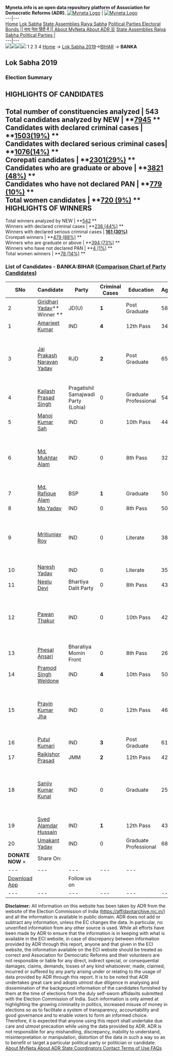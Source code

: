 **Myneta.info is an open data repository platform of Association for Democratic Reforms (ADR).**
[![Myneta Logo](https://www.myneta.info/lib/img/myneta-logo.png)](https://www.myneta.info/) | [![Myneta Logo](https://www.myneta.info/lib/img/adr-logo.png)](https://adrindia.org)  
---|---  
[Home](https://www.myneta.info/) [Lok Sabha](https://www.myneta.info/#ls "Lok Sabha") [ State Assemblies ](https://www.myneta.info/#sa "State Assemblies") [Rajya Sabha](https://www.myneta.info/#rs "Rajya Sabha") [Political Parties ](https://www.myneta.info/party "Political Parties") [ Electoral Bonds ](https://www.myneta.info/electoral_bonds "Electoral Bonds") [ || माय नेता हिंदी में || ](https://translate.google.co.in/translate?prev=hp&hl=en&js=y&u=www.myneta.info&sl=en&tl=hi&history_state0=) [ About MyNeta ](https://adrindia.org/content/about-myneta) [ About ADR ](https://adrindia.org/about-adr/who-we-are) [☰](javascript:void\(0\))
[ State Assemblies ](https://www.myneta.info/#sa "State Assemblies") [ Rajya Sabha ](https://www.myneta.info/#rs "Rajya Sabha") [ Political Parties ](https://www.myneta.info/party "Political Parties")
|   
---|---  
![](https://www.myneta.info/lib/img/banner/banner-1.png)![](https://www.myneta.info/lib/img/banner/banner-2.png)![](https://www.myneta.info/lib/img/banner/banner-3.png)![](https://www.myneta.info/lib/img/banner/banner-4.png)
1  2  3  4 
[Home](https://www.myneta.info/) → [Lok Sabha 2019](https://www.myneta.info/LokSabha2019/)→[BIHAR](https://www.myneta.info/LokSabha2019/index.php?action=show_constituencies&state_id=37) → **BANKA**
### 
## Lok Sabha 2019
###  Election Summary 
HIGHLIGHTS OF CANDIDATES  
---  
Total number of constituencies analyzed |  543   
Total candidates analyzed by NEW | **[7945](https://www.myneta.info/LokSabha2019/index.php?action=summary&subAction=candidates_analyzed&sort=candidate#summary) **  
Candidates with declared criminal cases | **[1503(19%)](https://www.myneta.info/LokSabha2019/index.php?action=summary&subAction=crime&sort=candidate#summary) **  
Candidates with declared serious criminal cases| **[1076(14%)](https://www.myneta.info/LokSabha2019/index.php?action=summary&subAction=serious_crime&sort=candidate#summary) **  
Crorepati candidates | **[2301(29%)](https://www.myneta.info/LokSabha2019/index.php?action=summary&subAction=crorepati&sort=candidate#summary) **  
Candidates who are graduate or above | **[3821 (48%)](https://www.myneta.info/LokSabha2019/index.php?action=summary&subAction=education&sort=candidate#summary) **  
Candidates who have not declared PAN | **[779 (10%)](https://www.myneta.info/LokSabha2019/index.php?action=summary&subAction=without_pan&sort=candidate#summary) **  
Total women candidates | **[720 (9%)](https://www.myneta.info/LokSabha2019/index.php?action=summary&subAction=women_candidate&sort=candidate#summary) **  
HIGHLIGHTS OF WINNERS  
---  
Total winners analyzed by NEW | **[542](https://www.myneta.info/LokSabha2019/index.php?action=summary&subAction=winner_analyzed&sort=candidate#summary) **  
Winners with declared criminal cases | **[236 (44%)](https://www.myneta.info/LokSabha2019/index.php?action=summary&subAction=winner_crime&sort=candidate#summary) **  
Winners with declared serious criminal cases | **[161 (30%)](https://www.myneta.info/LokSabha2019/index.php?action=summary&subAction=winner_serious_crime&sort=candidate#summary)**  
Crorepati winners | **[479 (88%)](https://www.myneta.info/LokSabha2019/index.php?action=summary&subAction=winner_crorepati&sort=candidate#summary) **  
Winners who are graduate or above | **[394 (73%)](https://www.myneta.info/LokSabha2019/index.php?action=summary&subAction=winner_education&sort=candidate#summary) **  
Winners who have not declared PAN | **[4 (1%)](https://www.myneta.info/LokSabha2019/index.php?action=summary&subAction=winner_without_pan&sort=candidate#summary) **  
Total women winners | **[78 (14%)](https://www.myneta.info/LokSabha2019/index.php?action=summary&subAction=winner_women&sort=candidate#summary) **  
### List of Candidates - BANKA:BIHAR ([Comparison Chart of Party Candidates](https://www.myneta.info/LokSabha2019/comparisonchart.php?constituency_id=484))
SNo | Candidate| Party| Criminal Cases| Education| Age| Total Assets| Liabilities  
---|---|---|---|---|---|---|---  
2  | [Giridhari Yadav](https://www.myneta.info/LokSabha2019/candidate.php?candidate_id=5983)** Winner ** | JD(U) | **1** | Post Graduate| 58 | Rs 1,98,16,050 ~ 1 Crore+ | Rs 4,05,701 ~ 4 Lacs+  
1  | [Amarjeet Kumar](https://www.myneta.info/LokSabha2019/candidate.php?candidate_id=6002) | IND | **4** | 12th Pass| 34 | Rs 69,40,000 ~ 69 Lacs+ | Rs 22,50,000 ~ 22 Lacs+  
3  | [Jai Prakash Narayan Yadav](https://www.myneta.info/LokSabha2019/candidate.php?candidate_id=5986) | RJD | **2** | Post Graduate| 65 | ![](https://myneta.info/image_v2.php?myneta_folder=LokSabha2019&candidate_id=5986&col=ta) | ![](https://myneta.info/image_v2.php?myneta_folder=LokSabha2019&candidate_id=5986&col=lia)  
4  | [Kailash Prasad Singh](https://www.myneta.info/LokSabha2019/candidate.php?candidate_id=6003) | Pragatishil Samajwadi Party (Lohia) | 0 | Graduate Professional| 54 | Rs 38,61,163 ~ 38 Lacs+ | Rs 0 ~   
5  | [Manoj Kumar Sah](https://www.myneta.info/LokSabha2019/candidate.php?candidate_id=5993) | IND | 0 | 10th Pass| 44 | Rs 41,500 ~ 41 Thou+ | Rs 0 ~   
6  | [Md. Mukhtar Alam](https://www.myneta.info/LokSabha2019/candidate.php?candidate_id=6000) | IND | 0 | 8th Pass| 32 | ![](https://myneta.info/image_v2.php?myneta_folder=LokSabha2019&candidate_id=6000&col=ta) | ![](https://myneta.info/image_v2.php?myneta_folder=LokSabha2019&candidate_id=6000&col=lia)  
7  | [Md. Rafique Alam](https://www.myneta.info/LokSabha2019/candidate.php?candidate_id=5117) | BSP | **1** | Graduate| 50 | Rs 1,68,62,361 ~ 1 Crore+ | Rs 97,503 ~ 97 Thou+  
8  | [Mp Yadav](https://www.myneta.info/LokSabha2019/candidate.php?candidate_id=5997) | IND | 0 | 8th Pass| 50 | Rs 26,36,099 ~ 26 Lacs+ | Rs 32,884 ~ 32 Thou+  
9  | [Mritiunjay Roy](https://www.myneta.info/LokSabha2019/candidate.php?candidate_id=5995) | IND | 0 | Literate| 38 | ![](https://myneta.info/image_v2.php?myneta_folder=LokSabha2019&candidate_id=5995&col=ta) | ![](https://myneta.info/image_v2.php?myneta_folder=LokSabha2019&candidate_id=5995&col=lia)  
10  | [Naresh Yadav](https://www.myneta.info/LokSabha2019/candidate.php?candidate_id=6001) | IND | 0 | Literate| 35 | Rs 21,47,807 ~ 21 Lacs+ | Rs 90,000 ~ 90 Thou+  
11  | [Neelu Devi](https://www.myneta.info/LokSabha2019/candidate.php?candidate_id=5990) | Bhartiya Dalit Party | 0 | 8th Pass| 43 | Rs 37,52,672 ~ 37 Lacs+ | Rs 0 ~   
12  | [Pawan Thakur](https://www.myneta.info/LokSabha2019/candidate.php?candidate_id=5992) | IND | 0 | 10th Pass| 42 | ![](https://myneta.info/image_v2.php?myneta_folder=LokSabha2019&candidate_id=5992&col=ta) | ![](https://myneta.info/image_v2.php?myneta_folder=LokSabha2019&candidate_id=5992&col=lia)  
13  | [Phesal Ansari](https://www.myneta.info/LokSabha2019/candidate.php?candidate_id=5991) | Bharatiya Momin Front | 0 | 8th Pass| 26 | Rs 22,45,200 ~ 22 Lacs+ | Rs 0 ~   
14  | [Pramod Singh Weldone](https://www.myneta.info/LokSabha2019/candidate.php?candidate_id=5987) | IND | **4** | 10th Pass| 50 | Rs 3,13,15,852 ~ 3 Crore+ | Rs 81,524 ~ 81 Thou+  
15  | [Pravin Kumar Jha](https://www.myneta.info/LokSabha2019/candidate.php?candidate_id=5988) | IND | 0 | 12th Pass| 46 | ![](https://myneta.info/image_v2.php?myneta_folder=LokSabha2019&candidate_id=5988&col=ta) | ![](https://myneta.info/image_v2.php?myneta_folder=LokSabha2019&candidate_id=5988&col=lia)  
16  | [Putul Kumari](https://www.myneta.info/LokSabha2019/candidate.php?candidate_id=5989) | IND | **3** | Post Graduate| 61 | Rs 5,38,01,629 ~ 5 Crore+ | Rs 17,00,000 ~ 17 Lacs+  
17  | [Rajkishor Prasad](https://www.myneta.info/LokSabha2019/candidate.php?candidate_id=5994) | JMM | **2** | 12th Pass| 42 | Rs 17,34,43,409 ~ 17 Crore+ | Rs 73,59,160 ~ 73 Lacs+  
18  | [Sanjiv Kumar Kunal](https://www.myneta.info/LokSabha2019/candidate.php?candidate_id=5999) | IND | 0 | Graduate| 25 | ![](https://myneta.info/image_v2.php?myneta_folder=LokSabha2019&candidate_id=5999&col=ta) | ![](https://myneta.info/image_v2.php?myneta_folder=LokSabha2019&candidate_id=5999&col=lia)  
19  | [Syed Alamdar Hussain](https://www.myneta.info/LokSabha2019/candidate.php?candidate_id=5998) | IND | **1** | 12th Pass| 43 | Rs 38,95,000 ~ 38 Lacs+ | Rs 0 ~   
20  | [Umakant Yadav](https://www.myneta.info/LokSabha2019/candidate.php?candidate_id=5985) | IND | 0 | Graduate Professional| 68 | Rs 10,76,000 ~ 10 Lacs+ | Rs 0 ~   
|  **DONATE NOW** × |  Share On:  | [](https://api.whatsapp.com/send?text=https%3A%2F%2Fmyneta.info%2Fpunjab2022%2Findex.php%3Faction%3Dshow_constituencies%26state_id%3D19) | [](https://www.facebook.com/sharer/sharer.php?u=https%3A%2F%2Fmyneta.info%2Fpunjab2022%2Findex.php%3Faction%3Dshow_constituencies%26state_id%3D19) | [](https://twitter.com/share?url=https%3A%2F%2Fmyneta.info%2Fpunjab2022%2Findex.php%3Faction%3Dshow_constituencies%26state_id%3D19)  
---|---|---|---|---  
| [ Download App ](https://play.google.com/store/apps/details?id=com.webrosoft.myneta1&pcampaignid=pcampaignidMKT-Other-global-all-co-prtnr-py-PartBadge-Mar2515-1) | [](https://play.google.com/store/apps/details?id=com.webrosoft.myneta1&pcampaignid=pcampaignidMKT-Other-global-all-co-prtnr-py-PartBadge-Mar2515-1) |  Follow us on  | [](https://www.facebook.com/adrindia.org/) | [](https://twitter.com/adrspeaks) | [](https://groups.google.com/g/national-election-watch?hl=en&pli=1) | [](https://www.instagram.com/adrspeaks/) | [](https://www.youtube.com/user/adrspeaks) | [](https://sharechat.com/profile/adrspeaks)  
---|---|---|---|---|---|---|---|---  
**Disclaimer:** All information on this website has been taken by ADR from the website of the Election Commission of India (https://affidavitarchive.nic.in/) and all the information is available in public domain. ADR does not add or subtract any information, unless the EC changes the data. In particular, no unverified information from any other source is used. While all efforts have been made by ADR to ensure that the information is in keeping with what is available in the ECI website, in case of discrepancy between information provided by ADR through this report, anyone and that given in the ECI website, the information available on the ECI website should be treated as correct and Association for Democratic Reforms and their volunteers are not responsible or liable for any direct, indirect special, or consequential damages, claims, demands, losses of any kind whatsoever, made, claimed, incurred or suffered by any party arising under or relating to the usage of data provided by ADR through this report. It is to be noted that ADR undertakes great care and adopts utmost due diligence in analysing and dissemination of the background information of the candidates furnished by them at the time of elections from the duly self-sworn affidavits submitted with the Election Commission of India. Such information is only aimed at highlighting the growing criminality in politics, increased misuse of money in elections so as to facilitate a system of transparency, accountability and good governance and to enable voters to form an informed choice. Therefore, it is expected that anyone using this report shall undertake due care and utmost precaution while using the data provided by ADR. ADR is not responsible for any mishandling, discrepancy, inability to understand, misinterpretation or manipulation, distortion of the data in such a way so as to benefit or target a particular political party or politician or candidate. 
[ About MyNeta ](https://adrindia.org/content/about-myneta) [ About ADR ](https://adrindia.org/about-adr/who-we-are) [ State Coordinators ](https://adrindia.org/about-adr/state-coordinators) [ Contact ](https://adrindia.org/contact-us) [ Terms of Use ](https://adrindia.org/content/adr-terms-use) [ FAQs ](https://adrindia.org/content/faqs)
